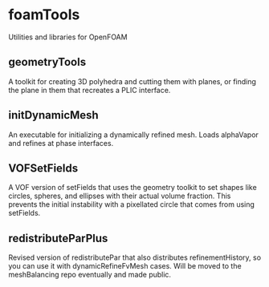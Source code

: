 foamTools
=========

Utilities and libraries for OpenFOAM


## geometryTools

A toolkit for creating 3D polyhedra and cutting them with planes, or finding
the plane in them that recreates a PLIC interface.

## initDynamicMesh

An executable for initializing a dynamically refined mesh. Loads alphaVapor
and refines at phase interfaces.

## VOFSetFields

A VOF version of setFields that uses the geometry toolkit to set shapes
like circles, spheres, and ellipses with their actual volume fraction.
This prevents the initial instability with a pixellated circle that
comes from using setFields.

## redistributeParPlus

Revised version of redistributePar that also distributes refinementHistory, so
you can use it with dynamicRefineFvMesh cases. Will be moved to the 
meshBalancing repo eventually and made public.
